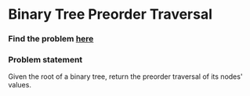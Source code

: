 # Binary Tree Preorder Traversal

### Find the problem [here](https://leetcode.com/problems/binary-tree-preorder-traversal/) 

### Problem statement
Given the root of a binary tree, return the preorder traversal of its nodes' values.